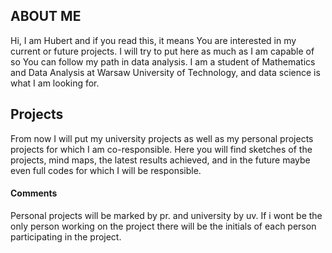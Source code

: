 ## ABOUT ME

Hi, I am Hubert and if you read this, it means You are interested in my current or future projects. I will try to put here as much as I am capable of so You can follow my path in data analysis. I am a student of Mathematics and Data Analysis at Warsaw University of Technology, and data science is what I am looking for.

## Projects

From now I will put my university projects as well as my personal projects projects for which I am co-responsible. Here you will find sketches of the projects, mind maps, the latest results achieved, and in the future maybe even full codes for which I will be responsible.

#### Comments

Personal projects will be marked by pr. and university by uv. If i wont be the only person working on the project there will be the initials of each person participating in the project.
